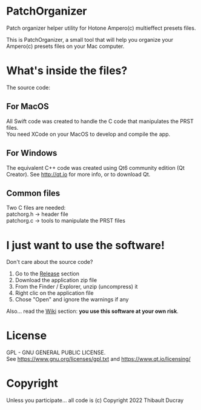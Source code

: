 # PatchOrganizer
Patch organizer helper utility for Hotone Ampero(c) multieffect presets files.

This is PatchOrganizer, a small tool that will help you organize your Ampero(c) presets files on your Mac computer.

# What's inside the files?

The source code:

## For MacOS

All Swift code was created to handle the C code that manipulates the PRST files.
<br/>You need XCode on your MacOS to develop and compile the app.

## For Windows

The equivalent C++ code was created using Qt6 community edition (Qt Creator). See http://qt.io for more info, or to download Qt.

## Common files

Two C files are needed:
<br/>patchorg.h -> header file
<br/>patchorg.c -> tools to manipulate the PRST files

# I just want to use the software!

Don't care about the source code?
1. Go to the [Release](https://github.com/ThibaultDucray/PatchOrganizer/releases/) section
2. Download the application zip file
3. From the Finder / Explorer, unzip (uncompress) it
4. Right clic on the application file
5. Chose "Open" and ignore the warnings if any

Also... read the [Wiki](https://github.com/ThibaultDucray/PatchOrganizer/wiki) section: **you use this software at your own risk**.

# License

GPL - GNU GENERAL PUBLIC LICENSE.
<br/>See https://www.gnu.org/licenses/gpl.txt and https://www.qt.io/licensing/

# Copyright

Unless you participate... all code is (c) Copyright 2022 Thibault Ducray
